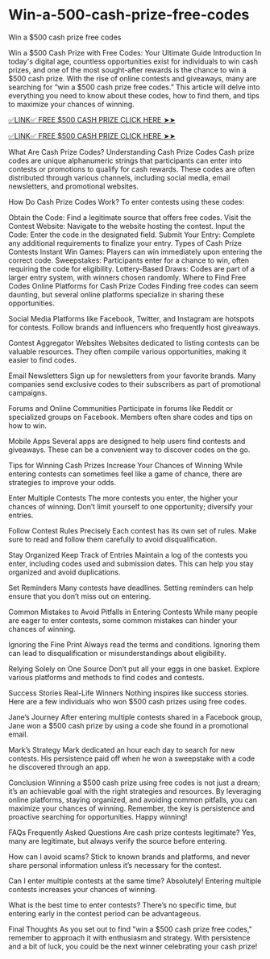 # Win-a-500-cash-prize-free-codes
Win a $500 cash prize free codes

Win a $500 Cash Prize with Free Codes: Your Ultimate Guide
Introduction
In today's digital age, countless opportunities exist for individuals to win cash prizes, and one of the most sought-after rewards is the chance to win a $500 cash prize. With the rise of online contests and giveaways, many are searching for “win a $500 cash prize free codes.” This article will delve into everything you need to know about these codes, how to find them, and tips to maximize your chances of winning.


[✅LINK✅ FREE $500 CASH PRIZE CLICK HERE ➤➤](https://tinyurl.com/3tvxhzzs)

[✅LINK✅ FREE $500 CASH PRIZE CLICK HERE ➤➤](https://tinyurl.com/3tvxhzzs)

What Are Cash Prize Codes?
Understanding Cash Prize Codes
Cash prize codes are unique alphanumeric strings that participants can enter into contests or promotions to qualify for cash rewards. These codes are often distributed through various channels, including social media, email newsletters, and promotional websites.

 How Do Cash Prize Codes Work?
To enter contests using these codes:

Obtain the Code: Find a legitimate source that offers free codes.
Visit the Contest Website: Navigate to the website hosting the contest.
Input the Code: Enter the code in the designated field.
Submit Your Entry: Complete any additional requirements to finalize your entry.
 Types of Cash Prize Contests
Instant Win Games: Players can win immediately upon entering the correct code.
Sweepstakes: Participants enter for a chance to win, often requiring the code for eligibility.
Lottery-Based Draws: Codes are part of a larger entry system, with winners chosen randomly.
Where to Find Free Codes
Online Platforms for Cash Prize Codes
Finding free codes can seem daunting, but several online platforms specialize in sharing these opportunities.

Social Media
Platforms like Facebook, Twitter, and Instagram are hotspots for contests. Follow brands and influencers who frequently host giveaways.

 Contest Aggregator Websites
Websites dedicated to listing contests can be valuable resources. They often compile various opportunities, making it easier to find codes.

 Email Newsletters
Sign up for newsletters from your favorite brands. Many companies send exclusive codes to their subscribers as part of promotional campaigns.

 Forums and Online Communities
Participate in forums like Reddit or specialized groups on Facebook. Members often share codes and tips on how to win.

 Mobile Apps
Several apps are designed to help users find contests and giveaways. These can be a convenient way to discover codes on the go.

Tips for Winning Cash Prizes
 Increase Your Chances of Winning
While entering contests can sometimes feel like a game of chance, there are strategies to improve your odds.

 Enter Multiple Contests
The more contests you enter, the higher your chances of winning. Don’t limit yourself to one opportunity; diversify your entries.

 Follow Contest Rules Precisely
Each contest has its own set of rules. Make sure to read and follow them carefully to avoid disqualification.

 Stay Organized
 Keep Track of Entries
Maintain a log of the contests you enter, including codes used and submission dates. This can help you stay organized and avoid duplications.

 Set Reminders
Many contests have deadlines. Setting reminders can help ensure that you don’t miss out on entering.

Common Mistakes to Avoid
 Pitfalls in Entering Contests
While many people are eager to enter contests, some common mistakes can hinder your chances of winning.

 Ignoring the Fine Print
Always read the terms and conditions. Ignoring them can lead to disqualification or misunderstandings about eligibility.

 Relying Solely on One Source
Don’t put all your eggs in one basket. Explore various platforms and methods to find codes and contests.

Success Stories
 Real-Life Winners
Nothing inspires like success stories. Here are a few individuals who won $500 cash prizes using free codes.

Jane’s Journey
After entering multiple contests shared in a Facebook group, Jane won a $500 cash prize by using a code she found in a promotional email.

Mark’s Strategy
Mark dedicated an hour each day to search for new contests. His persistence paid off when he won a sweepstake with a code he discovered through an app.

Conclusion
Winning a $500 cash prize using free codes is not just a dream; it’s an achievable goal with the right strategies and resources. By leveraging online platforms, staying organized, and avoiding common pitfalls, you can maximize your chances of winning. Remember, the key is persistence and proactive searching for opportunities. Happy winning!

FAQs
Frequently Asked Questions
Are cash prize contests legitimate?
Yes, many are legitimate, but always verify the source before entering.

How can I avoid scams?
Stick to known brands and platforms, and never share personal information unless it’s necessary for the contest.

Can I enter multiple contests at the same time?
Absolutely! Entering multiple contests increases your chances of winning.

 What is the best time to enter contests?
There’s no specific time, but entering early in the contest period can be advantageous.

Final Thoughts
As you set out to find "win a $500 cash prize free codes," remember to approach it with enthusiasm and strategy. With persistence and a bit of luck, you could be the next winner celebrating your cash prize!
